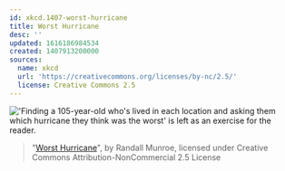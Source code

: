 ```yaml
---
id: xkcd.1407-worst-hurricane
title: Worst Hurricane
desc: ''
updated: 1616186984534
created: 1407913200000
sources:
  name: xkcd
  url: 'https://creativecommons.org/licenses/by-nc/2.5/'
  license: Creative Commons 2.5
---
```

!['Finding a 105-year-old who's lived in each location and asking them which hurricane they think was the worst' is left as an exercise for the reader.](https://imgs.xkcd.com/comics/worst_hurricane.png)
> "[Worst Hurricane](https://xkcd.com/1407/)", by Randall Munroe, licensed under Creative Commons Attribution-NonCommercial 2.5 License
